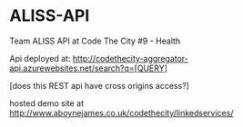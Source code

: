 # ALISS-API
Team ALISS API at Code The City #9 - Health

Api deployed at:
http://codethecity-aggregator-api.azurewebsites.net/search?q=[QUERY]

[does this REST api have cross origins access?]


hosted demo site at http://www.aboynejames.co.uk/codethecity/linkedservices/
